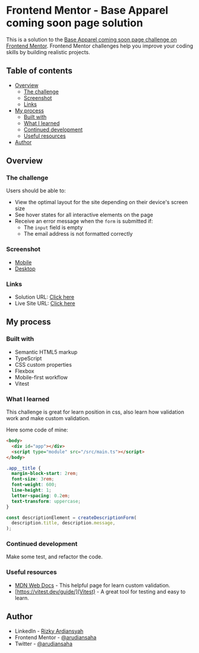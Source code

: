 # Frontend Mentor - Base Apparel coming soon page solution

This is a solution to the [Base Apparel coming soon page challenge on Frontend Mentor](https://www.frontendmentor.io/challenges/base-apparel-coming-soon-page-5d46b47f8db8a7063f9331a0). Frontend Mentor challenges help you improve your coding skills by building realistic projects. 

## Table of contents

- [Overview](#overview)
  - [The challenge](#the-challenge)
  - [Screenshot](#screenshot)
  - [Links](#links)
- [My process](#my-process)
  - [Built with](#built-with)
  - [What I learned](#what-i-learned)
  - [Continued development](#continued-development)
  - [Useful resources](#useful-resources)
- [Author](#author)

## Overview

### The challenge

Users should be able to:

- View the optimal layout for the site depending on their device's screen size
- See hover states for all interactive elements on the page
- Receive an error message when the `form` is submitted if:
  - The `input` field is empty
  - The email address is not formatted correctly

### Screenshot

- [Mobile](/public/images/screenshots/screenshot-mobile.png)
- [Desktop](/public/images/screenshots/screenshot-desktop.png)

### Links

- Solution URL: [Click here](https://github.com/arudiansaha/base-apparel-coming-soon/)
- Live Site URL: [Click here](https://arudiansaha.github.io/base-apparel-coming-soon/)

## My process

### Built with

- Semantic HTML5 markup
- TypeScript
- CSS custom properties
- Flexbox
- Mobile-first workflow
- Vitest

### What I learned

This challenge is great for learn position in css, also learn how validation work and make custom validation.

Here some code of mine:

```html
<body>
  <div id="app"></div>
  <script type="module" src="/src/main.ts"></script>
</body>
```
```css
.app__title {
  margin-block-start: 2rem;
  font-size: 3rem;
  font-weight: 600;
  line-height: 1;
  letter-spacing: 0.2em;
  text-transform: uppercase;
}
```
```ts
const descriptionElement = createDescriptionForm(
  description.title, description.message,
);
```

### Continued development

Make some test, and refactor the code.

### Useful resources

- [MDN Web Docs](https://developer.mozilla.org/en-US/docs/Web/API/ValidityState) - This helpful page for learn custom validation.
- [https://vitest.dev/guide/](Vitest) - A great tool for testing and easy to learn.

## Author

- LinkedIn - [Rizky Ardiansyah](https://linkedin.com/in/ky-ardiansyah)
- Frontend Mentor - [@arudiansaha](https://www.frontendmentor.io/profile/arudiansaha)
- Twitter - [@arudiansaha](https://www.twitter.com/arudiansaha)
